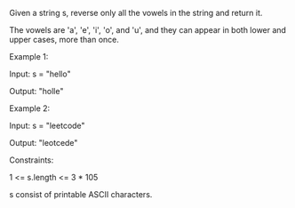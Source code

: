 Given a string s, reverse only all the vowels in the string and return it.

The vowels are 'a', 'e', 'i', 'o', and 'u', and they can appear in both lower and upper cases, more than once.

Example 1:

Input: s = "hello"

Output: "holle"

Example 2:

Input: s = "leetcode"

Output: "leotcede"

Constraints:

1 <= s.length <= 3 * 105

s consist of printable ASCII characters.